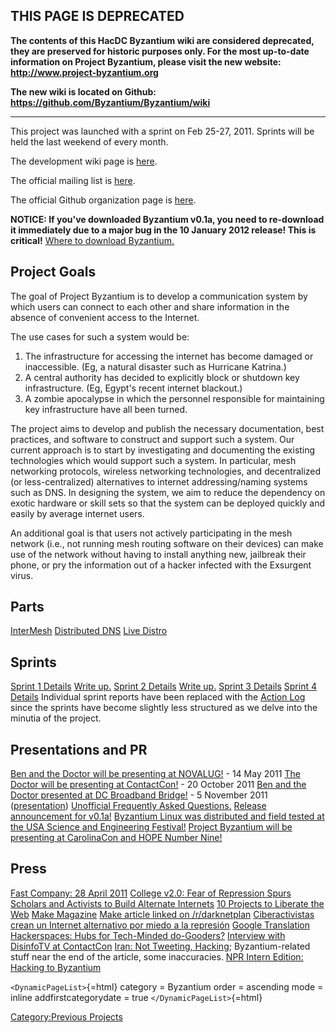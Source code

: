 ## THIS PAGE IS DEPRECATED

**The contents of this HacDC Byzantium wiki are considered deprecated,
they are preserved for historic purposes only. For the most up-to-date
information on Project Byzantium, please visit the new website:
<http://www.project-byzantium.org>**

**The new wiki is located on Github:
<https://github.com/Byzantium/Byzantium/wiki>**

------------------------------------------------------------------------

This project was launched with a sprint on Feb 25-27, 2011. Sprints will
be held the last weekend of every month.

The development wiki page is [here](Byzantium_Live_Distro).

The official mailing list is
[here](http://groups.google.com/a/hacdc.org/group/Byzantium/?hl=en).

The official Github organization page is
[here](https://github.com/Byzantium/Byzantium).

**NOTICE: If you've downloaded Byzantium v0.1a, you need to re-download
it immediately due to a major bug in the 10 January 2012 release! This
is critical!** [Where to download
Byzantium.](Downloading_Byzantium)

## Project Goals

The goal of Project Byzantium is to develop a communication system by
which users can connect to each other and share information in the
absence of convenient access to the Internet.

The use cases for such a system would be:

1.  The infrastructure for accessing the internet has become damaged or
    inaccessible. (Eg, a natural disaster such as Hurricane Katrina.)
2.  A central authority has decided to explicitly block or shutdown key
    infrastructure. (Eg, Egypt's recent internet blackout.)
3.  A zombie apocalypse in which the personnel responsible for
    maintaining key infrastructure have all been turned.

The project aims to develop and publish the necessary documentation,
best practices, and software to construct and support such a system. Our
current approach is to start by investigating and documenting the
existing technologies which would support such a system. In particular,
mesh networking protocols, wireless networking technologies, and
decentralized (or less-centralized) alternatives to internet
addressing/naming systems such as DNS. In designing the system, we aim
to reduce the dependency on exotic hardware or skill sets so that the
system can be deployed quickly and easily by average internet users.

An additional goal is that users not actively participating in the mesh
network (i.e., not running mesh routing software on their devices) can
make use of the network without having to install anything new,
jailbreak their phone, or pry the information out of a hacker infected
with the Exsurgent virus.

## Parts

[InterMesh](Byzantium_InterMesh) [Distributed
DNS](Byzantium_Distributed_DNS) [Live
Distro](Byzantium_Live_Distro)

## Sprints

[Sprint 1 Details](Byzantium_Sprint_1) [Write
up.](http://drwho.virtadpt.net/archive/2011/03/15/project-byzantium-sprint-1)
[Sprint 2 Details](Byzantium_Sprint_2) [Write
up.](http://drwho.virtadpt.net/archive/2011/04/14/project-byzantium-development-sprint-2)
[Sprint 3 Details](Byzantium_Sprint_3) [Sprint 4
Details](Byzantium_Sprint_4) Individual sprint reports have
been replaced with the [Action Log](Byzantium_Action_Log)
since the sprints have become slightly less structured as we delve into
the minutia of the project.

## Presentations and PR

[Ben and the Doctor will be presenting at
NOVALUG!](http://www.novalug.org/node/176) - 14 May 2011 [The Doctor
will be presenting at
ContactCon!](http://contactcon.com/project-byzantium) - 20 October 2011
[Ben and the Doctor presented at DC Broadband
Bridge!](http://www.broadbandbridge.org/) - 5 November 2011
([presentation](https://drwho.virtadpt.net/images/byzantium_presentation-20111105.pdf))
[Unofficial Frequently Asked
Questions.](http://drwho.virtadpt.net/archive/2011/08/08/frequently-needed-answers-for-project-byzantium)
[Release announcement for
v0.1a!](http://www.hacdc.org/content/byzantium-v01a-scarab-released)
[Byzantium Linux was distributed and field tested at the USA Science and
Engineering
Festival!](https://drwho.virtadpt.net/archive/2012/04/30/hacdc-at-the-usa-science-and-engineering-festival)
[Project Byzantium will be presenting at CarolinaCon and HOPE Number
Nine!](https://drwho.virtadpt.net/archive/2012/04/20/not-dead-only-busy)

## Press

[Fast Company: 28 April
2011](http://www.fastcompany.com/1750215/how-hackerspaces-can-do-good-for-the-world)
[College v2.0: Fear of Repression Spurs Scholars and Activists to Build
Alternate
Internets](https://chronicle.com/article/College-20-Fear-of/129049/) [10
Projects to Liberate the
Web](http://www.shareable.net/blog/10-projects-to-liberate-the-web)
[Make
Magazine](http://blog.makezine.com/archive/2011/10/project-byzantium-aims-to-avoid-internet-outages.html)
[Make article linked on
/r/darknetplan](http://www.reddit.com/r/darknetplan/comments/l9tko/make_at_washington_dcs_hackerspace_hacdc_a_team/)
[Ciberactivistas crean un Internet alternativo por miedo a la
represión](http://www.tendencias21.net/Ciberactivistas-crean-un-Internet-alternativo-por-miedo-a-la-represion_a7640.html)
[Google
Translation](http://translate.google.com/translate?sl=auto&tl=en&js=n&prev=_t&hl=en&ie=ISO-8859-1&layout=2&eotf=1&u=http%3A%2F%2Fwww.tendencias21.net%2FCiberactivistas-crean-un-Internet-alternativo-por-miedo-a-la-represion_a7640.html)
[Hackerspaces: Hubs for Tech-Minded
do-Gooders?](http://www.fastcoexist.com/1677951/hackerspaces-hubs-for-tech-minded-do-gooders)
[Interview with DisinfoTV at
ContactCon](http://www.disinfo.com/2012/03/interview-with-telecomix-hacktivists-peter-fein-and-the-doctor/)
[Iran: Not Tweeting,
Hacking](http://www.theglobalmail.org/feature/iran-not-tweeting-hacking/165/);
Byzantium-related stuff near the end of the article, some inaccuracies.
[NPR Intern Edition: Hacking to
Byzantium](https://www.npr.org/internedition/spring12/?p=168)

`<DynamicPageList>`{=html} category = Byzantium order = ascending mode =
inline addfirstcategorydate = true `</DynamicPageList>`{=html}

[Category:Previous Projects](Category:Previous_Projects)
